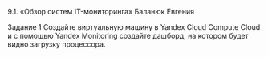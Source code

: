 9.1. «Обзор систем IT-мониторинга» Баланюк Евгения

Задание 1
Создайте виртуальную машину в Yandex Cloud Compute Cloud и с помощью Yandex Monitoring создайте дашборд, на котором будет видно загрузку процессора.


